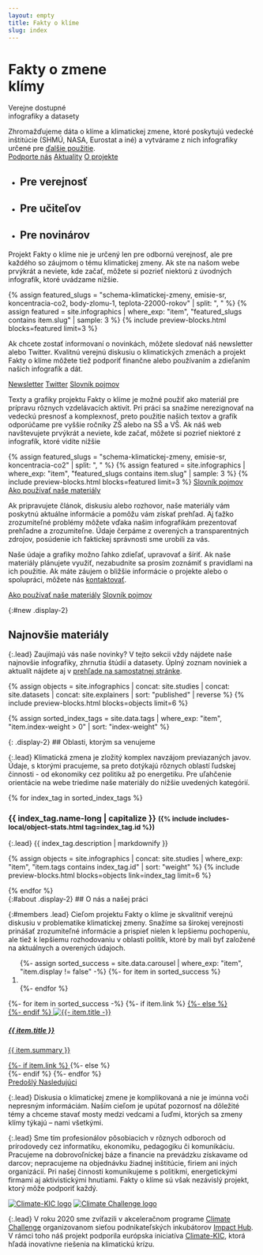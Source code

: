 ```yaml
---
layout: empty
title: Fakty o klíme
slug: index
--- 
```

<div class="section intro">
    <div class="container">
        <h1 class="display-1" id="home">Fakty o zmene<br>klímy</h1>
        <span class="tagline">Verejne dostupné<br>infografiky a datasety</span>
        <p class="mb-5">Zhromažďujeme dáta o klíme a klimatickej zmene, ktoré poskytujú vedecké inštitúcie (SHMÚ, NASA, Eurostat a iné) a vytvárame z nich infografiky určené pre <a href="/{{ site.slugs.how-to-use }}" title="Ako používať naše materiály">ďalšie použitie</a>.<br/>
            <a href="{{ site.fundraising }}" class="btn btn-primary mt-3"><i class="fas fa-fw fa-heart"></i> Podporte nás</a>
            <a href="/aktuality" class="btn btn-secondary mt-3"><i class="fas fa-fw fa-newspaper"></i> Aktuality</a>
            <a href="#about" class="btn btn-secondary mt-3"><i class="fas fa-fw fa-info"></i> O projekte</a>
        </p>
        <ul class="nav nav-tabs" role="tablist">
            <li class="nav-item" role="presentation">
                <h2 class="nav-link bg-extralight-blue active" id="tab-role-public" data-toggle="tab" href="#public" role="tab" aria-controls="public" aria-selected="true">Pre verejnosť</h2>
            </li>
            <li class="nav-item" role="presentation">
                <h2 class="nav-link bg-extralight-green" id="tab-role-teachers" data-toggle="tab" href="#teachers" role="tab" aria-controls="teachers" aria-selected="false">Pre učiteľov</h2>
            </li>
            <li class="nav-item" role="presentation">
                <h2 class="nav-link bg-extralight-red" id="tab-role-journalists" data-toggle="tab" href="#journalists" role="tab" aria-controls="journalists" aria-selected="false">Pre novinárov</h2>
            </li>
        </ul>
    </div>
</div>

<div class="tab-content" id="myTabContent">
  <div class="section tab-pane fade show active bg-extralight-blue pt-4 pb-4" id="public" role="tabpanel" aria-labelledby="tab-role-public"><div class="container">
    <p class="lead mb-0">Projekt Fakty o klíme nie je určený len pre odbornú verejnosť, ale pre každého so záujmom o tému klimatickej zmeny. Ak ste na našom webe prvýkrát a neviete, kde začať, môžete si pozrieť niektorú z úvodných infografík, ktoré uvádzame nižšie.</p>
    {% assign featured_slugs = "schema-klimatickej-zmeny, emisie-sr, koncentracia-co2, body-zlomu-1, teplota-22000-rokov" | split: ", " %}
    {% assign featured = site.infographics | where_exp: "item", "featured_slugs contains item.slug" | sample: 3 %}
    {% include preview-blocks.html blocks=featured limit=3 %}
    <p class="lead">Ak chcete zostať informovaní o novinkách, môžete sledovať náš newsletter alebo Twitter.
    <!-- Komplexný a zároveň dostupný pohľad na klimatickú zmenu obsahuje naša publikácia <a href="/atlas" target="_blank">Atlas klimatickej zmeny</a>. -->
    Kvalitnú verejnú diskusiu o klimatických zmenách a projekt Fakty o klíme môžete tiež podporiť finančne alebo používaním a zdieľaním našich infografík a dát.</p>
    <a href="#newsletter-modal" class="btn btn-primary" id="newsletter-embed" data-toggle="modal" data-target="#newsletter-modal"><i class="fas fa-fw fa-envelope-open-text"></i> Newsletter</a>
    <a href="https://twitter.com/{{ site.twitter }}" target="_blank" class="btn btn-secondary"><i class="fab fa-fw fa-twitter"></i> Twitter</a>
    <!-- <a href="/temata/emise/" class="btn btn-secondary"><i class="fas fa-fw fa-binoculars"></i> Explainery</a> -->
    <a href="/slovnik" class="btn btn-secondary"><i class="fas fa-fw fa-book"></i> Slovník pojmov</a>
    <!-- <a href="" class="btn btn-secondary"><i class="fas fa-fw fa-globe"></i> Ďalšie zdroje a odkazy</a> -->
  </div></div>
  
  <div class="section tab-pane fade bg-extralight-green pt-4 pb-4" id="teachers" role="tabpanel" aria-labelledby="tab-role-teachers"><div class="container">
    <p class="lead mb-0">Texty a grafiky projektu Fakty o klíme je možné použiť ako materiál pre prípravu rôznych vzdelávacích aktivít. Pri práci sa snažíme nerezignovať na vedeckú presnosť a komplexnosť, preto použitie našich textov a grafík odporúčame pre vyššie ročníky ZŠ alebo na SŠ a VŠ. Ak náš web navštevujete prvýkrát a neviete, kde začať, môžete si pozrieť niektoré z infografík, ktoré vidíte nižšie</p>
    {% assign featured_slugs = "schema-klimatickej-zmeny, emisie-sr, koncentracia-co2" | split: ", " %}
    {% assign featured = site.infographics | where_exp: "item", "featured_slugs contains item.slug" | sample: 3 %}
    {% include preview-blocks.html blocks=featured limit=3 %}
    <!-- <div class="row justify-content-md">
      <div class="col-md-6 col-lg-8">
        <p class="lead">Jazykovo a obsahovo najdostupnejšia je naša publikácia Atlas klimatickej zmeny, ktorá ucelene vysvetľuje javy, ktoré spôsobujú a sprevádzajú klimatickú zmenu. Prácu s textami a grafikami sa snažíme uľahčiť pomocou slovníka pojmov a explainerov (vysvetľujúcich článkov).</p>
        <a href="/atlas" class="btn btn-primary" target="_blank"><i class="fas fa-fw fa-atlas"></i> Atlas klimatickej zmeny</a>
        <a href="/temata/emise/" class="btn btn-secondary"><i class="fas fa-fw fa-binoculars"></i> Explainery</a>
        <br/> -->
        <a href="/slovnik" class="btn btn-primary"><i class="fas fa-fw fa-book"></i> Slovník pojmov</a>
        <a href="/{{ site.slugs.how-to-use }}" class="btn btn-secondary"><i class="fas fa-fw fa-book-reader"></i> Ako používať naše materiály</a>
      <!-- </div>
      <div class="col-md-6 col-lg-4">
        <a href="/atlas" class="card"><img src="/assets-local/img/atlas-mockup.png" alt="Alas klimatické změny" class="img-fluid"></a>
      </div>
    </div> -->
  </div></div>

  <div class="section tab-pane fade bg-extralight-red pt-4 pb-4" id="journalists" role="tabpanel" aria-labelledby="tab-role-journalists"><div class="container">
    <p class="lead">Ak pripravujete článok, diskusiu alebo rozhovor, naše materiály vám poskytnú aktuálne informácie a pomôžu vám získať prehľad. Aj ťažko zrozumiteľné problémy môžete vďaka našim infografikám prezentovať prehľadne a zrozumiteľne. Údaje čerpáme z overených a transparentných zdrojov, posúdenie ich faktickej správnosti sme urobili za vás.</p>
    <p class="lead">Naše údaje a grafiky možno ľahko zdieľať, upravovať a šíriť. Ak naše materiály plánujete využiť, nezabudnite sa prosím zoznámiť s pravidlami na ich použitie. Ak máte záujem o bližšie informácie o projekte alebo o spolupráci, môžete nás <a href="/{{ site.slugs.how-to-use }}#contact">kontaktovať</a>.</p>
    <a href="/{{ site.slugs.how-to-use }}" class="btn btn-primary"><i class="fas fa-fw fa-book-reader"></i> Ako používať naše materiály</a>
    <!-- <a href="/temata/emise/" class="btn btn-secondary"><i class="fas fa-fw fa-binoculars"></i> Explainery</a> -->
    <a href="/slovnik" class="btn btn-secondary"><i class="fas fa-fw fa-book"></i> Slovník pojmov</a>
  </div></div>
</div>

<div class="section section-new"><div class="container" markdown="1">

{:#new .display-2}
## Najnovšie materiály

{:.lead}
Zaujímajú vás naše novinky? V tejto sekcii vždy nájdete naše najnovšie infografiky, zhrnutia štúdií a datasety. Úplný zoznam noviniek a aktualít nájdete aj v [prehľade na samostatnej stránke](/aktuality).

{% assign objects = site.infographics | concat: site.studies | concat: site.datasets | concat: site.explainers | sort: "published" | reverse %}
{% include preview-blocks.html blocks=objects limit=6 %}

</div></div>

{% assign sorted_index_tags = site.data.tags | where_exp: "item", "item.index-weight > 0" | sort: "index-weight" %}
<div class="section"><div class="container" markdown="1">
{: .display-2}
## Oblasti, ktorým sa venujeme

{:.lead}
Klimatická zmena je zložitý komplex navzájom previazaných javov. Údaje, s ktorými pracujeme, sa preto dotýkajú rôznych oblastí ľudskej činnosti - od ekonomiky cez politiku až po energetiku. Pre uľahčenie orientácie na webe triedime naše materiály do nižšie uvedených kategórií.

<div class="accordion" id="accordionExample">
{% for index_tag in sorted_index_tags %}
<div class="accordion-item">
    <div class="accordion-header collapsed" id="heading_{{ index_tag.id }}" role="button" data-toggle="collapse" data-target="#collapse_{{ index_tag.id }}" aria-expanded="false" aria-controls="collapse_{{ index_tag.id }}">
        <h3 class="display-3">
        <span class="fa fa-fw fa-chevron-up"></span>
        {{ index_tag.name-long | capitalize }}
        <small class="text-secondary d-none d-md-inline">({% include includes-local/object-stats.html tag=index_tag.id %})</small>
        </h3>
    </div>
    <div class="collapse" id="collapse_{{ index_tag.id }}"  aria-labelledby="heading_{{ index_tag.id }}" data-parent="#accordionExample" markdown="1">
{:.lead}
{{ index_tag.description | markdownify }}

{% assign objects = site.infographics | concat: site.studies | where_exp: "item", "item.tags contains index_tag.id" | sort: "weight" %}
{% include preview-blocks.html blocks=objects link=index_tag limit=6 %}

</div>
</div>
{% endfor %}
</div> <!-- accordion end -->

</div></div>
<div class="section"><div class="container clearfix" markdown="1">
{:#about .display-2}
## O nás a našej práci

<!-- TODO temporary anchor till we don't have "about" page due to explainer author links -->

{:#members .lead}
Cieľom projektu Fakty o klíme je skvalitniť verejnú diskusiu v problematike klimatickej zmeny. Snažíme sa širokej verejnosti prinášať zrozumiteľné informácie a prispieť nielen k lepšiemu pochopeniu, ale tiež k lepšiemu rozhodovaniu v oblasti politík, ktoré by mali byť založené na aktuálnych a overených údajoch.

<div id="carousel_successes" class="carousel slide mb-4 mt-4" data-ride="carousel">
  <ol class="carousel-indicators">
    {%- assign sorted_success = site.data.carousel | where_exp: "item", "item.display != false" -%}
    {%- for item in sorted_success %}
    <li data-target="#carousel_successes" data-slide-to="{{- forloop.index0 -}}"{%- if forloop.index0 == 0 %} class="active"{%- endif -%}> </li>
    {%- endfor %}
  </ol>
  <div class="carousel-inner">
    {%- for item in sorted_success -%}
    {%- if item.link %}
    <a href="{{ item.link }}" class="no-ext-link-icon carousel-item {%- if forloop.index0 == 0 %} active{% endif %}" data-interval="6000">
    {%- else %}
    <div class="carousel-item {%- if forloop.index0 == 0 %} active{% endif %}" data-interval="6000">
    {%- endif %}
      <img src="/assets-local/carousel/{{ item.img }}" class="d-block w-100" alt="{{- item.title -}}" />
      <div class="carousel-caption d-none d-md-block">
        <h5>{{ item.title }}</h5>
        <p>{{ item.summary }}</p>
      </div>
    {%- if item.link %}
    </a>
    {%- else %}
    </div>
    {%- endif %}
    {%- endfor %}
  </div>
  <a class="carousel-control-prev" href="#carousel_successes" role="button" data-slide="prev">
    <span class="fas fa-chevron-left fa-3x" aria-hidden="true"></span>
    <span class="sr-only">Predošlý</span>
  </a>
  <a class="carousel-control-next" href="#carousel_successes" role="button" data-slide="next">
    <span class="fas fa-chevron-right fa-3x" aria-hidden="true"></span>
    <span class="sr-only">Nasledujúci</span>
  </a>
</div>

{:.lead}
Diskusia o klimatickej zmene je komplikovaná a nie je imúnna voči nepresným informáciám. Naším cieľom je upútať pozornosť na dôležité témy a chceme stavať mosty medzi vedcami a ľuďmi, ktorých sa zmeny klímy týkajú – nami všetkými.

{:.lead}
Sme tím profesionálov pôsobiacich v rôznych odboroch od prírodovedy cez informatiku, ekonomiku, pedagogiku či komunikáciu. Pracujeme na dobrovoľníckej báze a financie na prevádzku získavame od darcov; nepracujeme na objednávku žiadnej inštitúcie, firiem ani iných organizácií. Pri našej činnosti komunikujeme s politikmi, energetickými firmami aj aktivistickými hnutiami. Fakty o klíme sú však nezávislý projekt, ktorý môže podporiť každý.

<!--
<div class="row">
  <a href="/o-nas" class="btn btn-primary btn-lg col"><i class="fas fa-fw fa-info"></i> Viac o projekte</a>
  <a href="{{ site.fundraising }}" class="btn btn-primary btn-lg col"><i class="fas fa-fw fa-heart"></i> Podporte nás</a>
</div>
-->

<a href="https://www.climate-kic.org/" class="no-ext-link-icon"><img class="index-logos float-right" src="/assets-local/img/logo-climate-kic.png" alt="Climate-KIC logo"/></a>
<a href="https://climatechallenge.impacthub.cz/" class="no-ext-link-icon"><img class="index-logos float-right" src="/assets-local/img/logo-climate-challenge.png" alt="Climate Challenge logo"/></a>

{:.lead}
V roku 2020 sme zvíťazili v akceleračnom programe [Climate Challenge](https://climatechallenge.impacthub.cz/) organizovanom sieťou podnikateľských inkubátorov [Impact Hub](https://impacthub.cz). V rámci toho náš projekt podporila európska iniciatíva [Climate-KIC](https://www.climate-kic.org/), ktorá hľadá inovatívne riešenia na klimatickú krízu.

</div></div>
